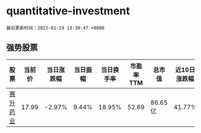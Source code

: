 # quantitative-investment

`最后更新时间：2022-01-19 13:30:47 +0800`

## 强势股票

|股票|当前价|当日涨跌幅|当日振幅|当日换手率|市盈率TTM|总市值|近10日涨跌幅|
|----|----|----|----|----|----|----|----|
|[赛升药业](https://xueqiu.com/S/SZ300485)|17.99|-2.97%|9.44%|18.95%|52.69|86.65亿|41.77%|
